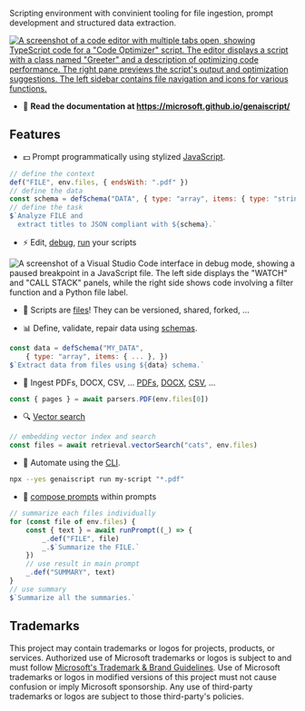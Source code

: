 Scripting environment with convinient tooling for file ingestion, prompt development and structured data extraction.

[![A screenshot of a code editor with multiple tabs open, showing TypeScript code for a "Code Optimizer" script. The editor displays a script with a class named "Greeter" and a description of optimizing code performance. The right pane previews the script's output and optimization suggestions. The left sidebar contains file navigation and icons for various functions.](https://microsoft.github.io/genaiscript/images/visual-studio-code.png)](https://microsoft.github.io/genaiscript/images/visual-studio-code.png)

-   👀 **Read the documentation at https://microsoft.github.io/genaiscript/**

## Features

-   💵 Prompt programmatically using stylized [JavaScript](https://microsoft.github.io/genaiscript/genaiscript/reference/scripts/).

```js
// define the context
def("FILE", env.files, { endsWith: ".pdf" })
// define the data
const schema = defSchema("DATA", { type: "array", items: { type: "string" } })
// define the task
$`Analyze FILE and
  extract titles to JSON compliant with ${schema}.`
```

-   ⚡️ Edit, [debug](https://microsoft.github.io/genaiscript/genaiscript/getting-started/debugging-scripts/), [run](https://microsoft.github.io/genaiscript/genaiscript/getting-started/running-scripts/) your scripts

![A screenshot of a Visual Studio Code interface in debug mode, showing a paused breakpoint in a JavaScript file. The left side displays the "WATCH" and "CALL STACK" panels, while the right side shows code involving a filter function and a Python file label.](https://microsoft.github.io/genaiscript/images/vscode-debugger.png)

-   📁 Scripts are [files](https://microsoft.github.io/genaiscript/reference/scripts/)! They can be versioned, shared, forked, ...

-   📊 Define, validate, repair data using [schemas](https://microsoft.github.io/genaiscript/reference/scripts/schemas).

```js wrap
const data = defSchema("MY_DATA",
    { type: "array", items: { ... }, })
$`Extract data from files using ${data} schema.`
```

-   📄 Ingest PDFs, DOCX, CSV, ...
    [PDFs](https://microsoft.github.io/genaiscript/reference/scripts/pdf),
    [DOCX](https://microsoft.github.io/genaiscript/reference/scripts/docx),
    [CSV](https://microsoft.github.io/genaiscript/reference/scripts/csv), ...

```js
const { pages } = await parsers.PDF(env.files[0])
```

-   🔍 [Vector search](https://microsoft.github.io/genaiscript/reference/scripts/vector-search/)

```js wrap
// embedding vector index and search
const files = await retrieval.vectorSearch("cats", env.files)
```

-   🚀 Automate using the [CLI](https://microsoft.github.io/genaiscript/reference/cli).

```bash frame="none" wrap
npx --yes genaiscript run my-script "*.pdf"
```

-   👯 [compose prompts](https://microsoft.github.io/genaiscript/reference/scripts/inline-prompts/) within prompts

```js wrap
// summarize each files individually
for (const file of env.files) {
    const { text } = await runPrompt((_) => {
        _.def("FILE", file)
        _.$`Summarize the FILE.`
    })
    // use result in main prompt
    _.def("SUMMARY", text)
}
// use summary
$`Summarize all the summaries.`
```

## Trademarks

This project may contain trademarks or logos for projects, products, or services. Authorized use of Microsoft
trademarks or logos is subject to and must follow
[Microsoft's Trademark & Brand Guidelines](https://www.microsoft.com/en-us/legal/intellectualproperty/trademarks/usage/general).
Use of Microsoft trademarks or logos in modified versions of this project must not cause confusion or imply Microsoft sponsorship.
Any use of third-party trademarks or logos are subject to those third-party's policies.

